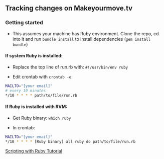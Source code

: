 ## Tracking changes on Makeyourmove.tv

### Getting started
* This assumes your machine has Ruby environment. Clone the repo, cd into it and run `bundle install` to install dependencies (`gem install bundle`)

#### If system Ruby is installed:
* Replace the top line of run.rb with:
`#!/usr/bin/env ruby`

* Edit crontab with `crontab -e`:
```bash
MAILTO="[your email]"
# every 10 minutes
*/10 * * * * path/to/file/run.rb
```

#### If Ruby is installed with RVM:
* Get Ruby binary: `which ruby`

* In crontab:
```bash
MAILTO="[your email]"
*/10 * * * * [Ruby binary] all ruby do path/to/file/run.rb
```

[Scripting with Ruby Tutorial](http://www.dreamsyssoft.com/ruby-scripting-tutorial/ifelse-tutorial.php)
